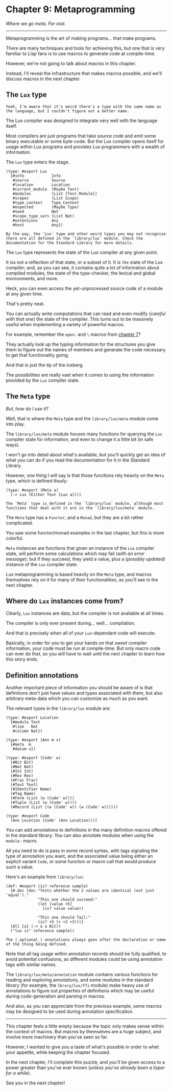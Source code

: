 # Chapter 9: Metaprogramming

_Where we go meta. For real._

---

Metaprogramming is the art of making programs... that make programs.

There are many techniques and tools for achieving this, but one that is very familiar to _Lisp_ fans is to use macros to generate code at compile-time.

However, we're not going to talk about macros in this chapter.

Instead, I'll reveal the infrastructure that makes macros possible, and we'll discuss macros in the next chapter.

## The `Lux` type

	Yeah, I'm aware that it's weird there's a type with the same name as the language, but I couldn't figure out a better name.

The Lux compiler was designed to integrate very well with the language itself.

Most compilers are just programs that take source code and emit some binary executable or some byte-code. But the Lux compiler opens itself for usage within Lux programs and provides Lux programmers with a wealth of information.

The `Lux` type enters the stage.

```
(type: #export Lux
  {#info            Info
   #source          Source
   #location        Location
   #current_module  (Maybe Text)
   #modules         (List [Text Module])
   #scopes          (List Scope)
   #type_context    Type_Context
   #expected        (Maybe Type)
   #seed            Nat
   #scope_type_vars (List Nat)
   #extensions      Any
   #host            Any})
```

	By the way, the `Lux` type and other weird types you may not recognize there are all defined in the `library/lux` module. Check the documentation for the Standard Library for more details.

The `Lux` type represents the state of the Lux compiler at any given point.

It iss not a reflection of that state, or a subset of it. It is `the` state of the Lux compiler; and, as you can see, it contains quite a lot of information about compiled modules, the state of the type-checker, the lexical and global environments, and more.

Heck, you can even access the yet-unprocessed source code of a module at any given time.

That's pretty neat.

You can actually write computations that can read and even modify (_careful with that one_) the state of the compiler. This turns out to be massively useful when implementing a variety of powerful macros.

For example, remember the `open:` and `\` macros from [chapter 7](chapter_7.md)?

They actually look up the typing information for the structures you give them to figure out the names of members and generate the code necessary to get that functionality going.

And that is just the tip of the iceberg.

The possibilities are really vast when it comes to using the information provided by the `Lux` compiler state.

## The `Meta` type

_But, how do I use it?_

Well, that is where the `Meta` type and the `library/lux/meta` module come into play.

The `library/lux/meta` module houses many functions for querying the `Lux` compiler state for information, and even to change it a little bit (in safe ways).

I won't go into detail about what's available, but you'll quickly get an idea of what you can do if you read the documentation for it in the Standard Library.

However, one thing I _will_ say is that those functions rely heavily on the `Meta` type, which is defined thusly:

```
(type: #export (Meta a)
  (-> Lux (Either Text [Lux a])))
```

	The `Meta` type is defined in the `library/lux` module, although most functions that deal with it are in the `library/lux/meta` module.

The `Meta` type has a `Functor`, and a `Monad`, but they are a bit rather complicated.

You saw some functor/monad examples in the last chapter, but this is more colorful.

`Meta` instances are functions that given an instance of the `Lux` compiler state, will perform some calculations which may fail (_with an error message_); but if they succeed, they yield a value, plus a (_possibly updated_) instance of the `Lux` compiler state.

Lux metaprogramming is based heavily on the `Meta` type, and macros themselves rely on it for many of their functionalities, as you'll see in the next chapter.

## Where do `Lux` instances come from?

Clearly, `Lux` instances are data, but the compiler is not available at all times.

The compiler is only ever present during... well... compilation.

And that is precisely when all of your `Lux`-dependant code will execute.

Basically, in order for you to get your hands on that _sweet_ compiler information, your code must be run at compile-time. But only macro code can ever do that, so you will have to wait until the next chapter to learn how this story ends.

## Definition annotations

Another important piece of information you should be aware of is that definitions don't just have values and types associated with them, but also arbitrary meta-data which you can customize as much as you want.

The relevant types in the `library/lux` module are:

```
(type: #export Location
  {#module Text
   #line   Nat
   #column Nat})

(type: #export (Ann m v)
  {#meta  m
   #datum v})

(type: #export (Code' w)
  (#Bit Bit)
  (#Nat Nat)
  (#Int Int)
  (#Rev Rev)
  (#Frac Frac)
  (#Text Text)
  (#Identifier Name)
  (#Tag Name)
  (#Form (List (w (Code' w))))
  (#Tuple (List (w (Code' w))))
  (#Record (List [(w (Code' w)) (w (Code' w))])))

(type: #export Code
  (Ann Location (Code' (Ann Location))))
```

You can add annotations to definitions in the many definition macros offered in the standard library.
You can also annotate modules when using the `module:` macro.

All you need to do is pass in some record syntax, with tags signaling the type of annotation you want, and the associated value being either an explicit variant `Code`, or some function or macro call that would produce such a value.

Here's an example from `library/lux`:

```
(def: #export (is? reference sample)
  {#.doc (doc "Tests whether the 2 values are identical (not just 'equal')."
              "This one should succeed:"
              (let [value +5]
                (is? value value))

              "This one should fail:"
              (is? +5 (+ +2 +3)))}
  (All [a] (-> a a Bit))
  ("lux is" reference sample))
```

	The (_optional_) annotations always goes after the declaration or name of the thing being defined.

Note that all tag usage within annotation records should be fully qualified, to avoid potential confusions, as different modules could be using annotation tags with similar names.

The `library/lux/meta/annotation` module contains various functions for reading and exploring annotations, and some modules in the standard library (for example, the `lbrary/lux/ffi` module) make heavy use of annotations to figure out properties of definitions which may be useful during code-generation and parsing in macros.

And also, as you can appreciate from the previous example, some macros may be designed to be used during annotation specification.

---

This chapter feels a little empty because the topic only makes sense within the context of macros. But macros by themselves are a huge subject, and involve more machinery than you've seen so far.

However, I wanted to give you a taste of what's possible in order to whet your appetite, while keeping the chapter focused.

In the next chapter, I'll complete this puzzle, and you'll be given access to a power greater than you've ever known (_unless you've already been a lisper for a while_).

See you in the next chapter!

